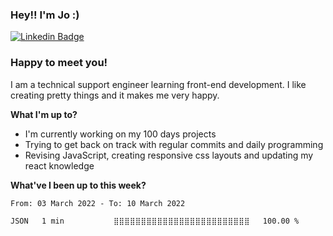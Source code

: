 ### Hey!! I'm Jo :)

[![Linkedin Badge](https://img.shields.io/badge/-LinkedIn-0e76a8?style=flat-square&logo=Linkedin&logoColor=white)](https://www.linkedin.com/in/joanna-skrzypczak/)

### Happy to meet you!

I am a technical support engineer learning front-end development. I like creating pretty things and it makes me very happy.

**What I'm up to?**

- I'm currently working on my 100 days projects
- Trying to get back on track with regular commits and daily programming
- Revising JavaScript, creating responsive css layouts and updating my react knowledge

**What've I been up to this week?**

<!--START_SECTION:waka-->

```text
From: 03 March 2022 - To: 10 March 2022

JSON   1 min           ⣿⣿⣿⣿⣿⣿⣿⣿⣿⣿⣿⣿⣿⣿⣿⣿⣿⣿⣿⣿⣿⣿⣿⣿⣿   100.00 %
```

<!--END_SECTION:waka-->
